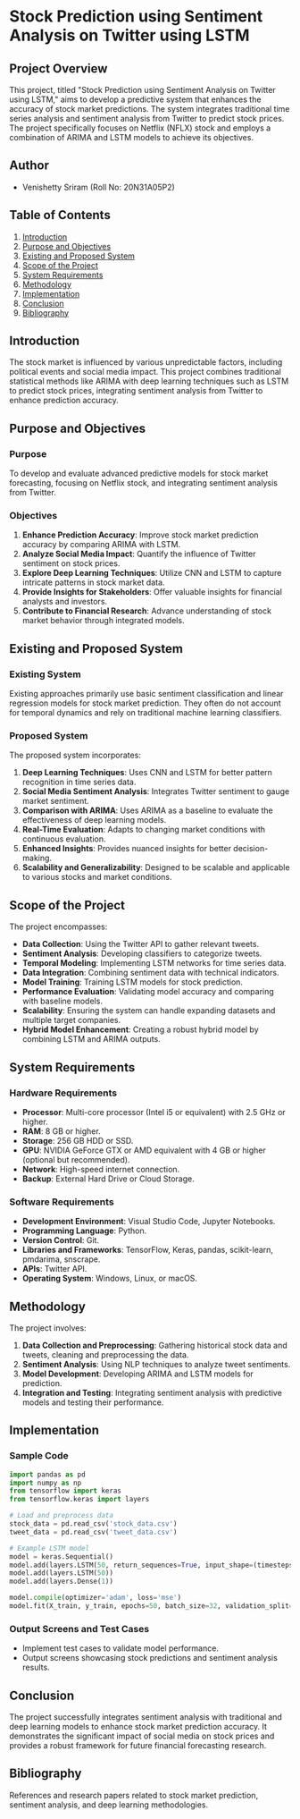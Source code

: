 # Stock Prediction using Sentiment Analysis on Twitter using LSTM

## Project Overview

This project, titled "Stock Prediction using Sentiment Analysis on Twitter using LSTM," aims to develop a predictive system that enhances the accuracy of stock market predictions. The system integrates traditional time series analysis and sentiment analysis from Twitter to predict stock prices. The project specifically focuses on Netflix (NFLX) stock and employs a combination of ARIMA and LSTM models to achieve its objectives.

## Author

- Venishetty Sriram (Roll No: 20N31A05P2)

## Table of Contents

1. [Introduction](#introduction)
2. [Purpose and Objectives](#purpose-and-objectives)
3. [Existing and Proposed System](#existing-and-proposed-system)
4. [Scope of the Project](#scope-of-the-project)
5. [System Requirements](#system-requirements)
6. [Methodology](#methodology)
7. [Implementation](#implementation)
8. [Conclusion](#conclusion)
9. [Bibliography](#bibliography)

## Introduction

The stock market is influenced by various unpredictable factors, including political events and social media impact. This project combines traditional statistical methods like ARIMA with deep learning techniques such as LSTM to predict stock prices, integrating sentiment analysis from Twitter to enhance prediction accuracy.

## Purpose and Objectives

### Purpose

To develop and evaluate advanced predictive models for stock market forecasting, focusing on Netflix stock, and integrating sentiment analysis from Twitter.

### Objectives

1. **Enhance Prediction Accuracy**: Improve stock market prediction accuracy by comparing ARIMA with LSTM.
2. **Analyze Social Media Impact**: Quantify the influence of Twitter sentiment on stock prices.
3. **Explore Deep Learning Techniques**: Utilize CNN and LSTM to capture intricate patterns in stock market data.
4. **Provide Insights for Stakeholders**: Offer valuable insights for financial analysts and investors.
5. **Contribute to Financial Research**: Advance understanding of stock market behavior through integrated models.

## Existing and Proposed System

### Existing System

Existing approaches primarily use basic sentiment classification and linear regression models for stock market prediction. They often do not account for temporal dynamics and rely on traditional machine learning classifiers.

### Proposed System

The proposed system incorporates:
1. **Deep Learning Techniques**: Uses CNN and LSTM for better pattern recognition in time series data.
2. **Social Media Sentiment Analysis**: Integrates Twitter sentiment to gauge market sentiment.
3. **Comparison with ARIMA**: Uses ARIMA as a baseline to evaluate the effectiveness of deep learning models.
4. **Real-Time Evaluation**: Adapts to changing market conditions with continuous evaluation.
5. **Enhanced Insights**: Provides nuanced insights for better decision-making.
6. **Scalability and Generalizability**: Designed to be scalable and applicable to various stocks and market conditions.

## Scope of the Project

The project encompasses:
- **Data Collection**: Using the Twitter API to gather relevant tweets.
- **Sentiment Analysis**: Developing classifiers to categorize tweets.
- **Temporal Modeling**: Implementing LSTM networks for time series data.
- **Data Integration**: Combining sentiment data with technical indicators.
- **Model Training**: Training LSTM models for stock prediction.
- **Performance Evaluation**: Validating model accuracy and comparing with baseline models.
- **Scalability**: Ensuring the system can handle expanding datasets and multiple target companies.
- **Hybrid Model Enhancement**: Creating a robust hybrid model by combining LSTM and ARIMA outputs.

## System Requirements

### Hardware Requirements

- **Processor**: Multi-core processor (Intel i5 or equivalent) with 2.5 GHz or higher.
- **RAM**: 8 GB or higher.
- **Storage**: 256 GB HDD or SSD.
- **GPU**: NVIDIA GeForce GTX or AMD equivalent with 4 GB or higher (optional but recommended).
- **Network**: High-speed internet connection.
- **Backup**: External Hard Drive or Cloud Storage.

### Software Requirements

- **Development Environment**: Visual Studio Code, Jupyter Notebooks.
- **Programming Language**: Python.
- **Version Control**: Git.
- **Libraries and Frameworks**: TensorFlow, Keras, pandas, scikit-learn, pmdarima, snscrape.
- **APIs**: Twitter API.
- **Operating System**: Windows, Linux, or macOS.

## Methodology

The project involves:
1. **Data Collection and Preprocessing**: Gathering historical stock data and tweets, cleaning and preprocessing the data.
2. **Sentiment Analysis**: Using NLP techniques to analyze tweet sentiments.
3. **Model Development**: Developing ARIMA and LSTM models for prediction.
4. **Integration and Testing**: Integrating sentiment analysis with predictive models and testing their performance.

## Implementation

### Sample Code

```python
import pandas as pd
import numpy as np
from tensorflow import keras
from tensorflow.keras import layers

# Load and preprocess data
stock_data = pd.read_csv('stock_data.csv')
tweet_data = pd.read_csv('tweet_data.csv')

# Example LSTM model
model = keras.Sequential()
model.add(layers.LSTM(50, return_sequences=True, input_shape=(timesteps, features)))
model.add(layers.LSTM(50))
model.add(layers.Dense(1))

model.compile(optimizer='adam', loss='mse')
model.fit(X_train, y_train, epochs=50, batch_size=32, validation_split=0.2)
```

### Output Screens and Test Cases

- Implement test cases to validate model performance.
- Output screens showcasing stock predictions and sentiment analysis results.

## Conclusion

The project successfully integrates sentiment analysis with traditional and deep learning models to enhance stock market prediction accuracy. It demonstrates the significant impact of social media on stock prices and provides a robust framework for future financial forecasting research.

## Bibliography

References and research papers related to stock market prediction, sentiment analysis, and deep learning methodologies. 
